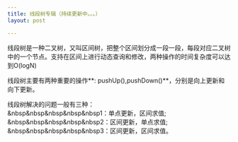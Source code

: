 ```yaml
---
title: 线段树专辑（持续更新中。。。）
layout: post

---
```


线段树是一种二叉树，又叫区间树，把整个区间划分成一段一段，每段对应二叉树中的一个节点。支持在区间上进行动态查询和修改，两种操作的时间复杂度可以达到<let>O(logN)</let>

线段树主要有两种重要的操作**<let>: pushUp(),pushDown()</let>**，分别是向上更新和向下更新。

线段树解决的问题一般有三种：<br>&nbsp&nbsp&nbsp&nbsp&nbsp<let>1：</let>单点更新，区间求值;<br>&nbsp&nbsp&nbsp&nbsp&nbsp<let>2：</let>区间更新，单点求值;<br>&nbsp&nbsp&nbsp&nbsp&nbsp<let>3：</let>区间更新，区间求值。
